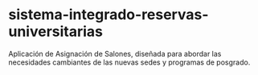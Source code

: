 # sistema-integrado-reservas-universitarias
Aplicación de Asignación de Salones, diseñada para abordar las necesidades cambiantes de las nuevas sedes y programas de posgrado.
